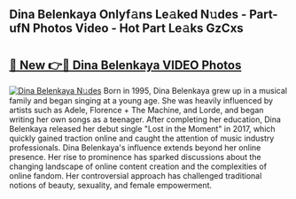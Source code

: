 ## Dina Belenkaya Onlyf𝚊ns Le𝚊ked N𝚞des - Part-ufN Photos Video - Hot Part Le𝚊ks GzCxs

# <h2><a href="http://ab51912.deff.icu/?id=Dina+Belenkaya">🔗 New 👉🔴 Dina Belenkaya VIDEO Photos</a></h2>

[![Dina Belenkaya N𝚞des](https://i.imgur.com/rIISA9y.gif)](http://ab51912.deff.icu/?id=Dina+Belenkaya)
Born in 1995, Dina Belenkaya grew up in a musical family and began singing at a young age. She was heavily influenced by artists such as Adele, Florence + The Machine, and Lorde, and began writing her own songs as a teenager. After completing her education, Dina Belenkaya released her debut single "Lost in the Moment" in 2017, which quickly gained traction online and caught the attention of music industry professionals. Dina Belenkaya's influence extends beyond her online presence. Her rise to prominence has sparked discussions about the changing landscape of online content creation and the complexities of online fandom. Her controversial approach has challenged traditional notions of beauty, sexuality, and female empowerment.

